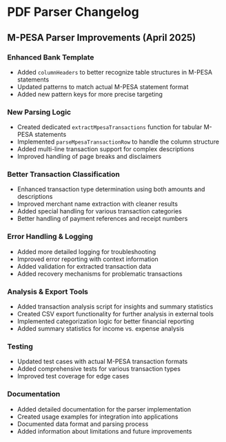 # PDF Parser Changelog

## M-PESA Parser Improvements (April 2025)

### Enhanced Bank Template
- Added `columnHeaders` to better recognize table structures in M-PESA statements
- Updated patterns to match actual M-PESA statement format
- Added new pattern keys for more precise targeting

### New Parsing Logic
- Created dedicated `extractMpesaTransactions` function for tabular M-PESA statements
- Implemented `parseMpesaTransactionRow` to handle the column structure
- Added multi-line transaction support for complex descriptions
- Improved handling of page breaks and disclaimers

### Better Transaction Classification
- Enhanced transaction type determination using both amounts and descriptions
- Improved merchant name extraction with cleaner results
- Added special handling for various transaction categories
- Better handling of payment references and receipt numbers

### Error Handling & Logging
- Added more detailed logging for troubleshooting
- Improved error reporting with context information
- Added validation for extracted transaction data
- Added recovery mechanisms for problematic transactions

### Analysis & Export Tools
- Added transaction analysis script for insights and summary statistics
- Created CSV export functionality for further analysis in external tools
- Implemented categorization logic for better financial reporting
- Added summary statistics for income vs. expense analysis

### Testing
- Updated test cases with actual M-PESA transaction formats
- Added comprehensive tests for various transaction types
- Improved test coverage for edge cases

### Documentation
- Added detailed documentation for the parser implementation
- Created usage examples for integration into applications
- Documented data format and parsing process
- Added information about limitations and future improvements